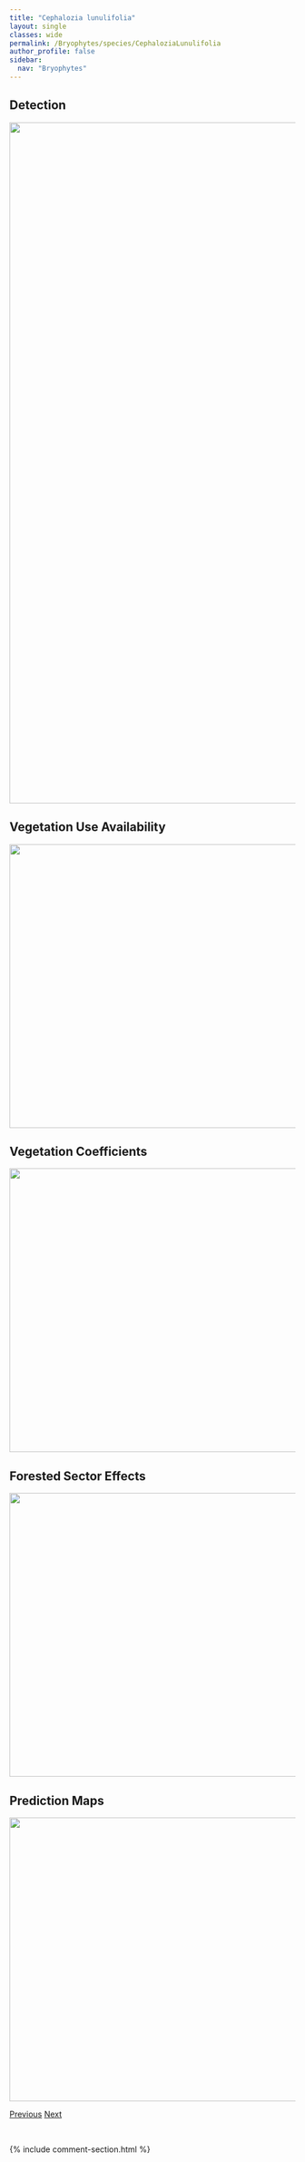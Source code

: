 ```yaml
---
title: "Cephalozia lunulifolia"
layout: single
classes: wide
permalink: /Bryophytes/species/CephaloziaLunulifolia
author_profile: false
sidebar:
  nav: "Bryophytes"
---
```


<h2>Detection</h2>

<a href="https://drive.google.com/uc?export=view&id=1KgRUeHB5hqTqrgNoDlmJ2sN_t-WpFe8j">
<img src="https://drive.google.com/uc?export=view&id=1KgRUeHB5hqTqrgNoDlmJ2sN_t-WpFe8j" height = "1200" width = "800">
</a>


<h2>Vegetation Use Availability</h2>

<a href="https://drive.google.com/uc?export=view&id=1cCS_erhJ0HLjHvqoG72UxHjRq8SGpokJ">
<img src="https://drive.google.com/uc?export=view&id=1cCS_erhJ0HLjHvqoG72UxHjRq8SGpokJ" height = "500" width = "1000">
</a>


<h2>Vegetation Coefficients</h2>

<a href="https://drive.google.com/uc?export=view&id=16hbzZNlI2oZrsaDHqnDK4L5UlMvRpqlz">
<img src="https://drive.google.com/uc?export=view&id=16hbzZNlI2oZrsaDHqnDK4L5UlMvRpqlz" height = "500" width = "1000">
</a>


<h2>Forested Sector Effects</h2>

<a href="https://drive.google.com/uc?export=view&id=1VVLK54uefmLcZwRCDwAdHWYioAlvDm1L">
<img src="https://drive.google.com/uc?export=view&id=1VVLK54uefmLcZwRCDwAdHWYioAlvDm1L" height = "500" width = "1000">
</a>


<h2>Prediction Maps</h2>

<a href="https://drive.google.com/uc?export=view&id=1c0_XoXjf19EkqtV5SG5M-VpV5Pf8Lo8g">
<img src="https://drive.google.com/uc?export=view&id=1c0_XoXjf19EkqtV5SG5M-VpV5Pf8Lo8g" height = "500" width = "1000">
</a>


<a href="/DevelopmentWebsite/Bryophytes/species/CephaloziaLoitlesbergeri" class="pagination--pager" title="Cephalozia loitlesbergeri">Previous</a> <a href="/DevelopmentWebsite/Bryophytes/species/CephaloziaMacounii" class="pagination--pager" title="Cephalozia macounii">Next</a>

<p>&nbsp;</p>

{% include comment-section.html %}
